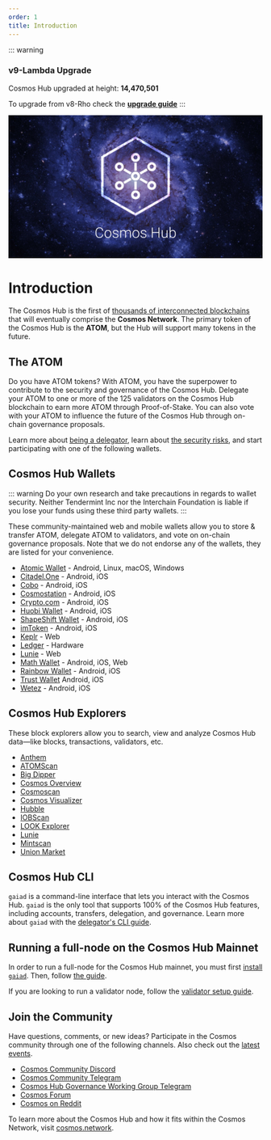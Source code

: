 ```yaml
---
order: 1
title: Introduction
---
```


::: warning
### **v9-Lambda Upgrade**
Cosmos Hub upgraded at height: **14,470,501**

To upgrade from v8-Rho check the [**upgrade guide**](../migration/cosmoshub-4-v9-Lambda-upgrade.md)
:::

![Welcome to the Cosmos Hub](../images/cosmos-hub-image.jpg)

# Introduction

The Cosmos Hub is the first of [thousands of interconnected blockchains](https://cosmos.network) that will eventually comprise the **Cosmos Network**. The primary token of the Cosmos Hub is the **ATOM**, but the Hub will support many tokens in the future.

## The ATOM

Do you have ATOM tokens? With ATOM, you have the superpower to contribute to the security and governance of the Cosmos Hub. Delegate your ATOM to one or more of the 125 validators on the Cosmos Hub blockchain to earn more ATOM through Proof-of-Stake. You can also vote with your ATOM to influence the future of the Cosmos Hub through on-chain governance proposals.

Learn more about [being a delegator](../delegators/delegator-faq.md), learn about [the security risks](../delegators/delegator-security.md), and start participating with one of the following wallets.

## Cosmos Hub Wallets

::: warning
Do your own research and take precautions in regards to wallet security. Neither Tendermint Inc nor the Interchain Foundation is liable if you lose your funds using these third party wallets.
:::

These community-maintained web and mobile wallets allow you to store & transfer ATOM, delegate ATOM to validators, and vote on on-chain governance proposals. Note that we do not endorse any of the wallets, they are listed for your convenience.

* [Atomic Wallet](https://atomicwallet.io/) - Android, Linux, macOS, Windows
* [Citadel.One](https://citadel.one/#mobile) - Android, iOS
* [Cobo](https://cobo.com/) - Android, iOS
* [Cosmostation](https://www.cosmostation.io/) - Android, iOS
* [Crypto.com](https://crypto.com/) - Android, iOS
* [Huobi Wallet](https://www.huobiwallet.com/) - Android, iOS
* [ShapeShift Wallet](https://app.shapeshift.com/) - Android, iOS
* [imToken](https://token.im/) - Android, iOS
* [Keplr](https://wallet.keplr.app) - Web
* [Ledger](https://www.ledger.com/cosmos-wallet) - Hardware
* [Lunie](https://lunie.io) - Web
* [Math Wallet](https://www.mathwallet.org/en/) - Android, iOS, Web
* [Rainbow Wallet](https://www.rainbow.one) - Android, iOS
* [Trust Wallet](https://trustwallet.com/) Android, iOS
* [Wetez](https://www.wetez.io/pc/homepage) - Android, iOS

## Cosmos Hub Explorers

These block explorers allow you to search, view and analyze Cosmos Hub data&mdash;like blocks, transactions, validators, etc.

* [Anthem](https://anthem.chorus.one)
* [ATOMScan](https://atomscan.com)
* [Big Dipper](https://cosmos.bigdipper.live)
* [Cosmos Overview](https://genesislab.net)
* [Cosmoscan](https://cosmoscan.net/)
* [Cosmos Visualizer](https://nylira.net/3d)
* [Hubble](https://hubble.figment.io)
* [IOBScan](https://cosmoshub.iobscan.io/)
* [LOOK Explorer](https://cosmos.ping.pub)
* [Lunie](https://lunie.io)
* [Mintscan](https://mintscan.io)
* [Union Market](https://union.market/token/cosmos)

## Cosmos Hub CLI

`gaiad` is a command-line interface that lets you interact with the Cosmos Hub. `gaiad` is the only tool that supports 100% of the Cosmos Hub features, including accounts, transfers, delegation, and governance. Learn more about `gaiad` with the [delegator's CLI guide](../delegators/delegator-guide-cli.md).

## Running a full-node on the Cosmos Hub Mainnet

In order to run a full-node for the Cosmos Hub mainnet, you must first [install `gaiad`](../getting-started/installation.md). Then, follow [the guide](../hub-tutorials/join-mainnet.md).

If you are looking to run a validator node, follow the [validator setup guide](../validators/validator-setup.md).

## Join the Community

Have questions, comments, or new ideas? Participate in the Cosmos community through one of the following channels. Also check out the [latest events](https://cosmos.network/community).

* [Cosmos Community Discord](https://discord.gg/cosmosnetwork)
* [Cosmos Community Telegram](https://t.me/cosmosproject)
* [Cosmos Hub Governance Working Group Telegram](https://t.me/hubgov)
* [Cosmos Forum](https://forum.cosmos.network)
* [Cosmos on Reddit](https://reddit.com/r/cosmosnetwork)

To learn more about the Cosmos Hub and how it fits within the Cosmos Network, visit [cosmos.network](https://cosmos.network).
